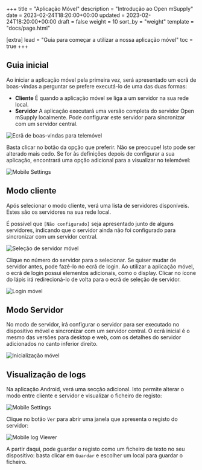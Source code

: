 +++
title = "Aplicação Móvel"
description = "Introdução ao Open mSupply"
date = 2023-02-24T18:20:00+00:00
updated = 2023-02-24T18:20:00+00:00
draft = false
weight = 10
sort_by = "weight"
template = "docs/page.html"

[extra]
lead = "Guia para começar a utilizar a nossa aplicação móvel"
toc = true
+++

## Guia inicial

Ao iniciar a aplicação móvel pela primeira vez, será apresentado um ecrã de boas-vindas a perguntar se prefere executá-lo de uma das duas formas:

- **Cliente** É quando a aplicação móvel se liga a um servidor na sua rede local.
- **Servidor** A aplicação executará uma versão completa do servidor Open mSupply localmente. Pode configurar este servidor para sincronizar com um servidor central.

![Ecrã de boas-vindas para telemóvel](images/mobile_welcome.png)

Basta clicar no botão da opção que preferir. Não se preocupe! Isto pode ser alterado mais cedo. Se for às definições depois de configurar a sua aplicação, encontrará uma opção adicional para a visualizar no telemóvel:

![Mobile Settings](images/mobile_settings.png)

## Modo cliente

Após selecionar o modo cliente, verá uma lista de servidores disponíveis. Estes são os servidores na sua rede local.

É possível que `[Não configurado]` seja apresentado junto de alguns servidores, indicando que o servidor ainda não foi configurado para sincronizar com um servidor central.

![Seleção de servidor móvel](images/mobile_server_selection.png)

Clique no número do servidor para o selecionar. Se quiser mudar de servidor antes, pode fazê-lo no ecrã de login. Ao utilizar a aplicação móvel, o ecrã de login possui elementos adicionais, como o display. Clicar no ícone do lápis irá redirecioná-lo de volta para o ecrã de seleção de servidor.

![Login móvel](images/mobile_login.png)

## Modo Servidor

No modo de servidor, irá configurar o servidor para ser executado no dispositivo móvel e sincronizar com um servidor central. O ecrã inicial é o mesmo das versões para desktop e web, com os detalhes do servidor adicionados no canto inferior direito.

![Inicialização móvel](images/mobile_initialisation.png)

## Visualização de logs

Na aplicação Android, verá uma secção adicional. Isto permite alterar o modo entre cliente e servidor e visualizar o ficheiro de registo:

![Mobile Settings](images/mobile_settings.png)

Clique no botão `Ver` para abrir uma janela que apresenta o registo do servidor:

![Mobile log Viewer](images/mobile_view_log.png)

A partir daqui, pode guardar o registo como um ficheiro de texto no seu dispositivo: basta clicar em `Guardar` e escolher um local para guardar o ficheiro.